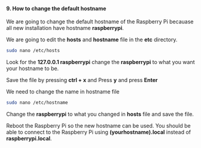 #### 9. How to change the default hostname

We are going to change the default hostname of the Raspberry Pi becauase all new installation have hostname **raspberrypi**.

We are going to edit the **hosts** and **hostname** file in the **etc** directory.

```bash
sudo nano /etc/hosts
```

Look for the **127.0.0.1 raspberrypi** change the **raspberrypi** to what you want your hostname to be.

Save the file by pressing **ctrl + x** and Press **y** and press **Enter**

We need to change the name in hostname file

```bash
sudo nano /etc/hostname
```

Change the **raspberrypi** to what you changed in **hosts** file and save the file.

Reboot the Raspberry Pi so the new hostname can be used. You should be able to connect to the Raspberry Pi using **(yourhostname).local** instead of **raspberrypi.local**.

